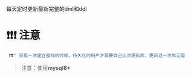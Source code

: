 每天定时更新最新完整的dml和ddl
# ❗❗❗ 注意
```js
 ❗❗❗" 安第一次建立基线的时候，持久化的用户才需要自己比对更新库，更新过一次后无需  
```
>注意：使用**mysql8+**

